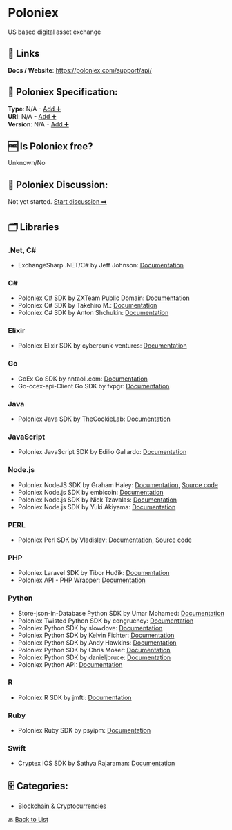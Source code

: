 # Poloniex

US based digital asset exchange

##  🔗 Links
**Docs / Website**: https://poloniex.com/support/api/

## 🧬 Poloniex Specification:
**Type**: N/A - [Add ➕](https://github.com/apis-list/apis-list/edit/main/apis/poloniex/poloniex.yaml)  
**URI**: N/A - [Add ➕](https://github.com/apis-list/apis-list/edit/main/apis/poloniex/poloniex.yaml)  
**Version**: N/A - [Add ➕](https://github.com/apis-list/apis-list/edit/main/apis/poloniex/poloniex.yaml)

## 🆓 Is Poloniex free?
 Unknown/No 

## 💬 Poloniex Discussion:
Not yet started. [Start discussion ➡️](https://github.com/apis-list/apis-list/discussions/new)

## 🗂️ Libraries
### .Net, C#
- ExchangeSharp .NET/C# by Jeff Johnson: [Documentation](https://github.com/jjxtra/ExchangeSharp)
### C#
- Poloniex C# SDK by ZXTeam Public Domain: [Documentation](https://github.com/zxteamorg/org.zxteam.apiwrap.poloniex.csharp)
- Poloniex C# SDK by Takehiro M.: [Documentation](https://github.com/takeknock/PoloniexClientCS)
- Poloniex C# SDK by Anton Shchukin: [Documentation](https://github.com/Sokel/PoloniexApiWrapper)
### Elixir
- Poloniex Elixir SDK by cyberpunk-ventures: [Documentation](https://github.com/cyberpunk-ventures/poloniex_ex)
### Go
- GoEx Go SDK by nntaoli.com: [Documentation](https://github.com/nntaoli-project/GoEx)
- Go-ccex-api-Client Go SDK by fxpgr: [Documentation](https://github.com/fxpgr/go-exchange-client)
### Java
- Poloniex Java SDK by TheCookieLab: [Documentation](https://github.com/TheCookieLab/poloniex-api-java)
### JavaScript
- Poloniex JavaScript SDK by Edilio Gallardo: [Documentation](https://github.com/edilio/rhPoloniex)
### Node.js
- Poloniex NodeJS SDK by Graham Haley: [Documentation](https://www.npmjs.com/package/poloniex-exchange-api), [Source code](https://github.com/haleyga/poloniex-exchange-api)
- Poloniex Node.js SDK by embicoin: [Documentation](https://github.com/embicoin/nodejs-Poloniex-Api)
- Poloniex Node.js SDK by Nick Tzavalas: [Documentation](https://github.com/nicktzavalas/poloniex-api)
- Poloniex Node.js SDK by Yuki Akiyama: [Documentation](https://github.com/you21979/node-poloniex)
### PERL
- Poloniex Perl SDK by Vladislav: [Documentation](https://poloniex.com/support/api/), [Source code](https://github.com/mirkos-vf/Poloniex-API)
### PHP
- Poloniex Laravel SDK by Tibor Huđik: [Documentation](https://github.com/htunlogic/laravel-poloniex)
- Poloniex API - PHP Wrapper: [Documentation](http://pastebin.com/iuezwGRZ)
### Python
- Store-json-in-Database Python SDK by Umar Mohamed: [Documentation](https://github.com/moroclash/Store-json-in-Database)
- Poloniex Twisted Python SDK by congruency: [Documentation](https://github.com/congruency/txpoloniex)
- Poloniex Python SDK by slowdove: [Documentation](https://github.com/slowdove/Poloniex_API_Python3_wrapper)
- Poloniex Python SDK by Kelvin Fichter: [Documentation](https://github.com/kfichter/pypolo)
- Poloniex Python SDK by Andy Hawkins: [Documentation](https://github.com/a904guy/poloniex-python3)
- Poloniex Python SDK by Chris Moser: [Documentation](https://github.com/twopercent/poloniex-lendrates)
- Poloniex Python SDK by danieljbruce: [Documentation](https://github.com/danieljbruce/poloniex-api)
- Poloniex Python API: [Documentation](http://pastebin.com/SB5c4Yr1)
### R
- Poloniex R SDK by jmfti: [Documentation](https://github.com/jmfti/Poloniex-R)
### Ruby
- Poloniex Ruby SDK by psyipm: [Documentation](https://github.com/psyipm/poloniex-websockets)
### Swift
- Cryptex iOS SDK by Sathya Rajaraman: [Documentation](https://github.com/trsathya/Cryptex)


## 🗄️ Categories:
- [Blockchain & Cryptocurrencies](https://github.com/apis-list/apis-list#blockchain--cryptocurrencies-)

🔙  [Back to List](https://github.com/apis-list/apis-list)
